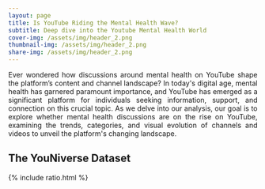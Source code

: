 ```yaml
---
layout: page
title: Is YouTube Riding the Mental Health Wave? 
subtitle: Deep dive into the Youtube Mental Health World 
cover-img: /assets/img/header_2.png
thumbnail-img: /assets/img/header_2.png
share-img: /assets/img/header_2.png
---
```


<div style="text-align: justify"> Ever wondered how discussions around mental health on YouTube shape the platform’s content and channel landscape? In today's digital age, mental health has garnered paramount importance, and YouTube has emerged as a significant platform for individuals seeking information, support, and connection on this crucial topic. As we delve into our analysis, our goal is to explore whether mental health discussions are on the rise on YouTube, examining the trends, categories, and visual evolution of channels and videos to unveil the platform's changing landscape. </div>

## The YouNiverse Dataset

{% include ratio.html %}

